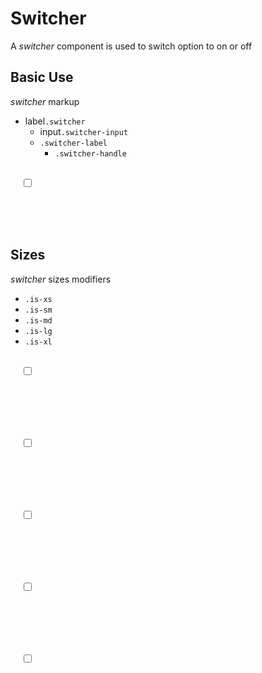 # Switcher

A _switcher_ component is used to switch option to on or off

## Basic Use

_switcher_ markup

- label`.switcher`
  - input`.switcher-input`
  - `.switcher-label`
    - `.switcher-handle`

<snippeter>
<pre>
<label class="switcher">
  <input type="checkbox" class="switcher-input">
  <span class="switcher-body">
    <span class="switcher-handle"></span>
  </span>
</label>
</pre>
</snippeter>

## Sizes

_switcher_ sizes modifiers

- `.is-xs`
- `.is-sm`
- `.is-md`
- `.is-lg`
- `.is-xl`

<snippeter>
<pre>
<label class="switcher is-xs">
  <input type="checkbox" class="switcher-input">
  <span class="switcher-body">
    <span class="switcher-handle"></span>
  </span>
</label>

<label class="switcher is-sm">
  <input type="checkbox" class="switcher-input">
  <span class="switcher-body">
    <span class="switcher-handle"></span>
  </span>
</label>

<label class="switcher is-md">
  <input type="checkbox" class="switcher-input">
  <span class="switcher-body">
    <span class="switcher-handle"></span>
  </span>
</label>

<label class="switcher is-lg">
  <input type="checkbox" class="switcher-input">
  <span class="switcher-body">
    <span class="switcher-handle"></span>
  </span>
</label>

<label class="switcher is-xl">
  <input type="checkbox" class="switcher-input">
  <span class="switcher-body">
    <span class="switcher-handle"></span>
  </span>
</label>
</pre>
</snippeter>

